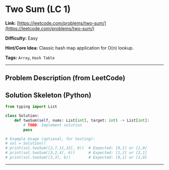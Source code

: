 # Two Sum (LC 1)

**Link:** [https://leetcode.com/problems/two-sum/](https://leetcode.com/problems/two-sum/)

**Difficulty:** Easy

**Hint/Core Idea:**
Classic hash map application for O(n) lookup.

**Tags:** `Array`, `Hash Table`

---
## Problem Description (from LeetCode)

<!-- Placeholder for the full problem description from LeetCode.
     Copy the problem description here from the LeetCode page for easy reference.
     Example: Given an array of integers nums and an integer target, return indices of the two numbers such that they add up to target.
-->


## Solution Skeleton (Python)

```python
from typing import List

class Solution:
    def twoSum(self, nums: List[int], target: int) -> List[int]:
        # TODO: Implement solution
        pass

# Example Usage (optional, for testing):
# sol = Solution()
# print(sol.twoSum([2,7,11,15], 9))  # Expected: [0,1] or [1,0]
# print(sol.twoSum([3,2,4], 6))      # Expected: [1,2] or [2,1]
# print(sol.twoSum([3,3], 6))        # Expected: [0,1] or [1,0]
```
---
